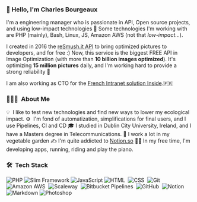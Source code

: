 ### 👋 Hello, I'm Charles Bourgeaux

I'm a engineering manager who is passionate in API, Open source projects, and using low-impact technologies 🌱
Some technologies I'm working with are PHP (mainly), Bash, Linux, JS, Amazon AWS (not that *low-impact*...).

I created in 2016 the [reSmush.it API](https://resmush.it) to bring optimized pictures to developers, and for free :) 
Now, this service is the biggest FREE API in Image Optimization (with more than **10 billion images optimized**). It's optimizing **15 million pictures** daily, and I'm working hard to provide a strong reliability 💪

I am also working as CTO for the [French Intranet solution Inside](https://www.intranet-inside.com/).🇫🇷 

### 👨🏻‍💻 &nbsp;About Me

💡 &nbsp;I like to test new technologies and find new ways to lower my ecological impact.
⚙️ &nbsp;I'm fond of automatization, simplifications for final users, and I use Pipelines, CI and CD
🎓 I studied in Dublin City University, Ireland, and I have a Masters degree in Telecommunications. 
🌱 I work a lot in my vegetable garden
✍️ I'm quite addicted to [Notion.so](https://notion.so)
🏃‍♂️&nbsp;In my free time, I'm developing apps, running, riding and play the piano.

### 🛠 &nbsp;Tech Stack

![PHP](https://img.shields.io/badge/-PHP-05122A?style=flat&logo=php)
![Slim Framework](https://img.shields.io/badge/-Slim%20PHP-05122A?style=flat&logo=php)
![JavaScript](https://img.shields.io/badge/-JavaScript-05122A?style=flat&logo=javascript)
![HTML](https://img.shields.io/badge/-HTML-05122A?style=flat&logo=HTML5)&nbsp;
![CSS](https://img.shields.io/badge/-CSS-05122A?style=flat&logo=CSS3&logoColor=1572B6)&nbsp;
![Git](https://img.shields.io/badge/-Git-05122A?style=flat&logo=git)&nbsp;
![Amazon AWS](https://img.shields.io/badge/-AWS-05122A?style=flat&logo=amazon)&nbsp;
![Scaleway](https://img.shields.io/badge/-Scaleway-05122A?style=flat&logo=linux)&nbsp;
![Bitbucket Pipelines](https://img.shields.io/badge/-Pipelines-05122A?style=flat&logo=git)&nbsp;
![GitHub](https://img.shields.io/badge/-GitHub-05122A?style=flat&logo=github)&nbsp;
![Notion](https://img.shields.io/badge/-Notion-05122A?style=flat&logo=notion)&nbsp;
![Markdown](https://img.shields.io/badge/-Markdown-05122A?style=flat&logo=markdown)
![Photoshop](https://img.shields.io/badge/-Photoshop-05122A?style=flat&logo=adobe-photoshop)&nbsp;
